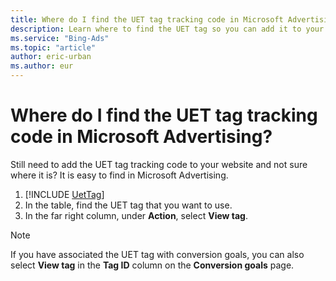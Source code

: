 ```yaml
---
title: Where do I find the UET tag tracking code in Microsoft Advertising?
description: Learn where to find the UET tag so you can add it to your website.
ms.service: "Bing-Ads"
ms.topic: "article"
author: eric-urban
ms.author: eur
---
```


# Where do I find the UET tag tracking code in Microsoft Advertising?

Still need to add the UET tag tracking code to your website and not sure where it is? It is easy to find in Microsoft Advertising.

1. [!INCLUDE [UetTag](./includes/UetTag.md)]
1. In the table, find the UET tag that you want to use.
1. In the far right column, under **Action**, select **View tag**.

> [!NOTE]
> If you have associated the UET tag with conversion goals, you can also select **View tag** in the **Tag ID** column on the **Conversion goals** page.


